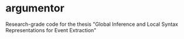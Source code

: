 # argumentor
Research-grade code for the thesis "Global Inference and Local Syntax Representations for Event Extraction"
